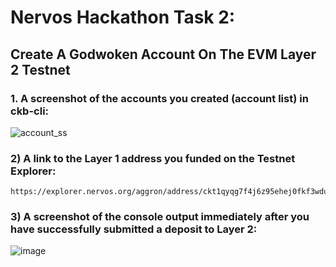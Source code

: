 # Nervos Hackathon Task 2: 

## Create A Godwoken Account On The EVM Layer 2 Testnet

### 1. A screenshot of the accounts you created (account list) in ckb-cli:

![account_ss](https://user-images.githubusercontent.com/60573218/128650071-637a5e4d-5fcc-4951-bcae-c8d3b33aae32.png)

### 2) A link to the Layer 1 address you funded on the Testnet Explorer:

    https://explorer.nervos.org/aggron/address/ckt1qyqg7f4j6z95ehej0fkf3wduuhmfyq7us7hsjwrdvp



### 3) A screenshot of the console output immediately after you have successfully submitted a deposit to Layer 2: 

![image](https://user-images.githubusercontent.com/60573218/128651184-2a0e0327-5f13-48a0-8818-35aee4f7bbce.png)


